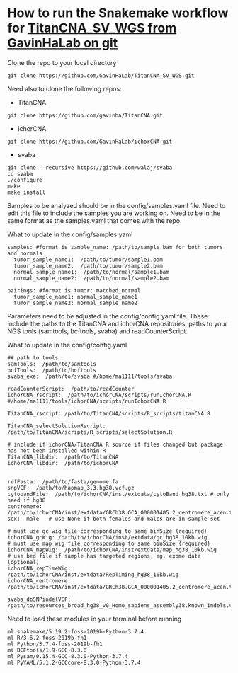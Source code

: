 # How to run the Snakemake workflow for [TitanCNA_SV_WGS from GavinHaLab on git](https://github.com/GavinHaLab/TitanCNA_SV_WGS)

Clone the repo to your local directory
```
git clone https://github.com/GavinHaLab/TitanCNA_SV_WGS.git
```

Need also to clone the following repos:
+ TitanCNA
```
git clone https://github.com/gavinha/TitanCNA.git
```
+ ichorCNA
```
git clone https://github.com/GavinHaLab/ichorCNA.git
```
+ svaba
```
git clone --recursive https://github.com/walaj/svaba
cd svaba
./configure
make
make install
```

Samples to be analyzed should be in the config/samples.yaml file. Need to edit this file to include the samples you are working on. Need to be in the same format as the samples.yaml that comes with the repo.

What to update in the config/samples.yaml
```
samples: #format is sample_name: /path/to/sample.bam for both tumors and normals
  tumor_sample_name1:  /path/to/tumor/sample1.bam
  tumor_sample_name2:  /path/to/tumor/sample2.bam
  normal_sample_name1:  /path/to/normal/sample1.bam
  normal_sample_name2:  /path/to/normal/sample2.bam

pairings: #format is tumor: matched_normal
  tumor_sample_name1: normal_sample_name1
  tumor_sample_name2: normal_sample_name2
```

Parameters need to be adjusted in the config/config.yaml file. These include the paths to the TitanCNA and ichorCNA repositories, paths to your NGS tools (samtools, bcftools, svaba) and readCounterScript.

What to update in the config/config.yaml
```
## path to tools
samTools:  /path/to/samtools
bcfTools:  /path/to/bcftools
svaba_exe:  /path/to/svaba #/home/ma1111/tools/svaba

readCounterScript:  /path/to/readCounter
ichorCNA_rscript:  /path/to/ichorCNA/scripts/runIchorCNA.R #/home/ma1111/tools/ichorCNA/scripts/runIchorCNA.R

TitanCNA_rscript: /path/to/TitanCNA/scripts/R_scripts/titanCNA.R

TitanCNA_selectSolutionRscript: /path/to/TitanCNA/scripts/R_scripts/selectSolution.R

# include if ichorCNA/TitanCNA R source if files changed but package has not been installed within R
TitanCNA_libdir:  /path/to/TitanCNA
ichorCNA_libdir:  /path/to/ichorCNA 


refFasta:  /path/to/fasta/genome.fa
snpVCF:  /path/to/hapmap_3.3.hg38.vcf.gz
cytobandFile:  /path/to/ichorCNA/inst/extdata/cytoBand_hg38.txt # only need if hg38
centromere:  /path/to/ichorCNA/inst/extdata/GRCh38.GCA_000001405.2_centromere_acen.txt
sex:  male   # use None if both females and males are in sample set

# must use gc wig file corresponding to same binSize (required)
ichorCNA_gcWig: /path/to/ichorCNA/inst/extdata/gc_hg38_10kb.wig
# must use map wig file corresponding to same binSize (required)
ichorCNA_mapWig:  /path/to/ichorCNA/inst/extdata/map_hg38_10kb.wig
# use bed file if sample has targeted regions, eg. exome data (optional)
ichorCNA_repTimeWig: /path/to/ichorCNA/inst/extdata/RepTiming_hg38_10kb.wig
ichorCNA_centromere:  /path/to/ichorCNA/inst/extdata/GRCh38.GCA_000001405.2_centromere_acen.txt

svaba_dbSNPindelVCF:  /path/to/resources_broad_hg38_v0_Homo_sapiens_assembly38.known_indels.vcf.gz
```

Need to load these modules in your terminal before running
```
ml snakemake/5.19.2-foss-2019b-Python-3.7.4
ml R/3.6.2-foss-2019b-fh1
ml Python/3.7.4-foss-2019b-fh1
ml BCFtools/1.9-GCC-8.3.0
ml Pysam/0.15.4-GCC-8.3.0-Python-3.7.4
ml PyYAML/5.1.2-GCCcore-8.3.0-Python-3.7.4
```
